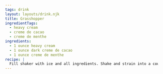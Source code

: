 ```yaml
---
tags: drink
layout: layouts/drink.njk
title: Grasshopper
ingredientTags:
  - heavy cream
  - creme de cacao
  - creme de menthe
ingredients:
  - 1 ounce heavy cream
  - 1 ounce dark creme de cacao
  - 1 ounce creme de menthe
recipe: |
  Fill shaker with ice and all ingredients. Shake and strain into a coupe glass.
---
```

